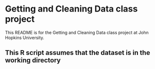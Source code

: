 # Getting and Cleaning Data class project

This README is for the Getting and Cleaning Data class project at John Hopkins University.

## This R script assumes that the dataset is in the working directory